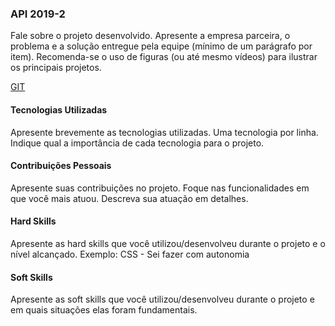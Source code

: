 ### API 2019-2
Fale sobre o projeto desenvolvido. Apresente a empresa parceira, o problema e a solução entregue pela equipe (mínimo de um parágrafo por item). Recomenda-se o uso de figuras (ou até mesmo vídeos) para ilustrar os principais projetos.

[GIT](https://www.google.com)

#### Tecnologias Utilizadas
Apresente brevemente as tecnologias utilizadas. Uma tecnologia por linha. Indique qual a importância de cada tecnologia para o projeto.

#### Contribuições Pessoais
Apresente suas contribuições no projeto. Foque nas funcionalidades em que você mais atuou. Descreva sua atuação em detalhes.

#### Hard Skills
Apresente as hard skills que você utilizou/desenvolveu durante o projeto e o nível alcançado. Exemplo: CSS - Sei fazer com autonomia

#### Soft Skills
Apresente as soft skills que você utilizou/desenvolveu durante o projeto e em quais situações elas foram fundamentais. 
